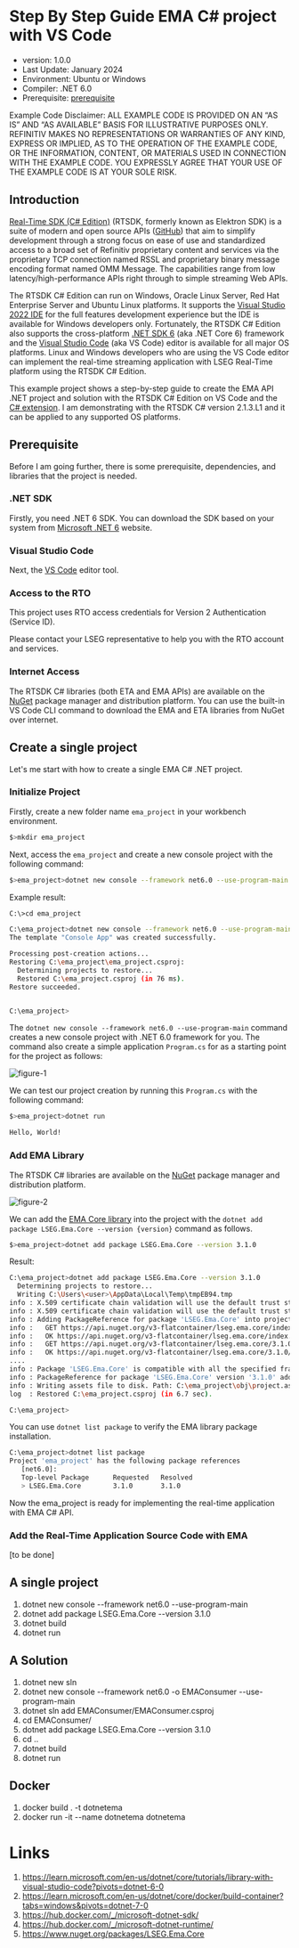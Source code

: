 # Step By Step Guide EMA C# project with VS Code 
- version: 1.0.0
- Last Update: January 2024
- Environment: Ubuntu or Windows
- Compiler: .NET 6.0
- Prerequisite: [prerequisite](#prerequisite)

Example Code Disclaimer:
ALL EXAMPLE CODE IS PROVIDED ON AN “AS IS” AND “AS AVAILABLE” BASIS FOR ILLUSTRATIVE PURPOSES ONLY. REFINITIV MAKES NO REPRESENTATIONS OR WARRANTIES OF ANY KIND, EXPRESS OR IMPLIED, AS TO THE OPERATION OF THE EXAMPLE CODE, OR THE INFORMATION, CONTENT, OR MATERIALS USED IN CONNECTION WITH THE EXAMPLE CODE. YOU EXPRESSLY AGREE THAT YOUR USE OF THE EXAMPLE CODE IS AT YOUR SOLE RISK.

## <a id="intro"></a>Introduction

[Real-Time SDK (C# Edition)](https://developers.lseg.com/en/api-catalog/refinitiv-real-time-opnsrc/refinitiv-real-time-csharp-sdk) (RTSDK, formerly known as Elektron SDK) is a suite of modern and open source APIs ([GitHub](https://github.com/Refinitiv/Real-Time-SDK)) that aim to simplify development through a strong focus on ease of use and standardized access to a broad set of Refinitiv proprietary content and services via the proprietary TCP connection named RSSL and proprietary binary message encoding format named OMM Message. The capabilities range from low latency/high-performance APIs right through to simple streaming Web APIs. 

The RTSDK C# Edition can run on Windows, Oracle Linux Server, Red Hat Enterprise Server and Ubuntu Linux platforms. It supports the [Visual Studio 2022 IDE](https://visualstudio.microsoft.com/vs/) for the full features development experience but the IDE is available for Windows developers only. Fortunately, the RTSDK C# Edition also supports the cross-platform [.NET SDK 6](https://learn.microsoft.com/en-us/dotnet/core/whats-new/dotnet-6) (aka .NET Core 6) framework and the [Visual Studio Code](https://code.visualstudio.com/) (aka VS Code) editor is available for all major OS platforms. Linux and Windows developers who are using the VS Code editor can implement the real-time streaming application with LSEG Real-Time platform using the RTSDK C# Edition.

This example project shows a step-by-step guide to create the EMA API .NET project and solution with the RTSDK C# Edition on VS Code and the [C# extension](https://marketplace.visualstudio.com/items?itemName=ms-dotnettools.csharp). I am demonstrating with the RTSDK C# version 2.1.3.L1 and it can be applied to any supported OS platforms.

## <a id="prerequisite"></a>Prerequisite

Before I am going further, there is some prerequisite, dependencies, and libraries that the project is needed.

### .NET SDK

Firstly, you need .NET 6 SDK. You can download the SDK based on your system from [Microsoft .NET 6](https://dotnet.microsoft.com/en-us/download/dotnet/6.0) website.

### Visual Studio Code

Next, the [VS Code](https://code.visualstudio.com/) editor tool.

### Access to the RTO

This project uses RTO access credentials for Version 2 Authentication (Service ID).

Please contact your LSEG representative to help you with the RTO account and services.

### Internet Access

The RTSDK C# libraries (both ETA and EMA APIs) are available on the [NuGet](https://www.nuget.org/) package manager and distribution platform. You can use the built-in VS Code CLI command to download the EMA and ETA libraries from NuGet over internet. 

## Create a single project

Let's me start with how to create a single EMA C# .NET project. 


### Initialize Project

Firstly, create a new folder name ```ema_project``` in your workbench environment.

```bash
$>mkdir ema_project
```

Next, access the ```ema_project``` and create a new console project with the following command:

```bash
$>ema_project>dotnet new console --framework net6.0 --use-program-main
```
Example result:

```bash
C:\>cd ema_project

C:\ema_project>dotnet new console --framework net6.0 --use-program-main
The template "Console App" was created successfully.

Processing post-creation actions...
Restoring C:\ema_project\ema_project.csproj:
  Determining projects to restore...
  Restored C:\ema_project.csproj (in 76 ms).
Restore succeeded.


C:\ema_project>
```

The ```dotnet new console --framework net6.0 --use-program-main``` command creates a new console project with .NET 6.0 framework for you. The command also create a simple application ```Program.cs``` for as a starting point for the project as follows:

![figure-1](images/01_emaproj_folder.png "dotnet new project command result")

We can test our project creation by running this ```Program.cs``` with the following command:

```bash
$>ema_project>dotnet run

Hello, World!
```
### Add EMA Library

The RTSDK C# libraries are available on the [NuGet](https://www.nuget.org/) package manager and distribution platform. 

![figure-2](images/02_ema_nuget.png "EMA library on NuGet")

We can add the [EMA Core library](https://www.nuget.org/packages/LSEG.Ema.Core) into the project with the ```dotnet add package LSEG.Ema.Core --version {version}``` command as follows.

```bash
$>ema_project>dotnet add package LSEG.Ema.Core --version 3.1.0
```
Result:
```bash
C:\ema_project>dotnet add package LSEG.Ema.Core --version 3.1.0
  Determining projects to restore...
  Writing C:\Users\<user>\AppData\Local\Temp\tmpEB94.tmp
info : X.509 certificate chain validation will use the default trust store selected by .NET.
info : X.509 certificate chain validation will use the default trust store selected by .NET.
info : Adding PackageReference for package 'LSEG.Ema.Core' into project 'C:\ema_project\ema_project.csproj'.info : Restoring packages for C:\ema_project\ema_project.csproj...
info :   GET https://api.nuget.org/v3-flatcontainer/lseg.ema.core/index.json
info :   OK https://api.nuget.org/v3-flatcontainer/lseg.ema.core/index.json 1492ms
info :   GET https://api.nuget.org/v3-flatcontainer/lseg.ema.core/3.1.0/lseg.ema.core.3.1.0.nupkg
info :   OK https://api.nuget.org/v3-flatcontainer/lseg.ema.core/3.1.0/lseg.ema.core.3.1.0.nupkg 829ms
....
info : Package 'LSEG.Ema.Core' is compatible with all the specified frameworks in project 'C:\ema_project\ema_project.csproj'.
info : PackageReference for package 'LSEG.Ema.Core' version '3.1.0' added to file 'C:\ema_project\ema_project.csproj'.
info : Writing assets file to disk. Path: C:\ema_project\obj\project.assets.json
log  : Restored C:\ema_project.csproj (in 6.7 sec).

C:\ema_project>
```
You can use ```dotnet list package``` to verify the EMA library package installation.

```bash
C:\ema_project>dotnet list package
Project 'ema_project' has the following package references
   [net6.0]: 
   Top-level Package      Requested   Resolved
   > LSEG.Ema.Core        3.1.0       3.1.0  

```
Now the ema_project is ready for implementing the real-time application with EMA C# API.

### Add the Real-Time Application Source Code with EMA

[to be done]

## A single project

1. dotnet new console --framework net6.0 --use-program-main
2. dotnet add package LSEG.Ema.Core --version 3.1.0
3. dotnet build
4. dotnet run

## A Solution
1. dotnet new sln
2. dotnet new console --framework net6.0 -o EMAConsumer --use-program-main
3. dotnet sln add EMAConsumer/EMAConsumer.csproj
4. cd EMAConsumer/
5. dotnet add package LSEG.Ema.Core --version 3.1.0
6. cd ..
7. dotnet build
8. dotnet run

## Docker
1. docker build . -t dotnetema
2. docker run -it --name dotnetema dotnetema

# Links
1. https://learn.microsoft.com/en-us/dotnet/core/tutorials/library-with-visual-studio-code?pivots=dotnet-6-0
2. https://learn.microsoft.com/en-us/dotnet/core/docker/build-container?tabs=windows&pivots=dotnet-7-0
3. https://hub.docker.com/_/microsoft-dotnet-sdk/
4. https://hub.docker.com/_/microsoft-dotnet-runtime/
5. https://www.nuget.org/packages/LSEG.Ema.Core 